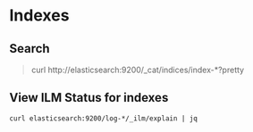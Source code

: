 # Indexes

## Search
> curl http://elasticsearch:9200/_cat/indices/index-*?pretty

## View ILM Status for indexes
```
curl elasticsearch:9200/log-*/_ilm/explain | jq
```

